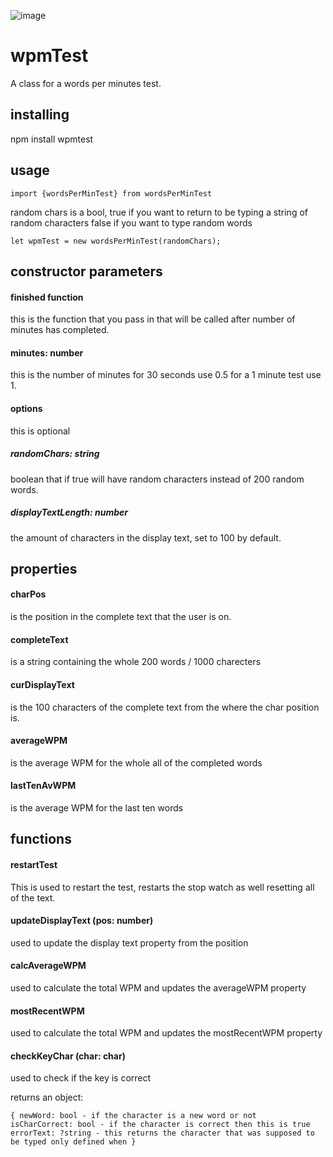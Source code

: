 ![image](https://travis-ci.org/Scoombe/wpmTest.svg?branch=master)

# wpmTest
A class for a words per minutes test. 

## installing

npm install wpmtest


## usage
```
import {wordsPerMinTest} from wordsPerMinTest
```
random chars is a bool, true if you want to return to be typing a string of random characters
false if you want to type random words
```
let wpmTest = new wordsPerMinTest(randomChars);
```

## constructor parameters

#### finished function

this is the function that you pass in that will be called after number of minutes has completed.

#### minutes: number

this is the number of minutes for 30 seconds use 0.5 for a 1 minute test use 1.

#### options

this is optional

##### randomChars: string

boolean that if true will have random characters instead of 200 random words. 

##### displayTextLength: number

the amount of characters in the display text, set to 100 by default.

## properties 

#### charPos
is the position in the complete text that the user is on.

#### completeText
is a string containing the whole 200 words / 1000 charecters

#### curDisplayText
is the 100 characters of the complete text from the where the char position is.

#### averageWPM
is the average WPM for the whole all of the completed words

#### lastTenAvWPM
is the average WPM for the last ten words

## functions

#### restartTest

This is used to restart the test, restarts the stop watch as well resetting all of the text. 

#### updateDisplayText (pos: number)

used to update the display text property from the position

#### calcAverageWPM

used to calculate the total WPM and updates the averageWPM property

#### mostRecentWPM 

used to calculate the total WPM and updates the mostRecentWPM property

#### checkKeyChar (char: char)

used to check if the key is correct 

returns an object:

`
{
    newWord: bool - if the character is a new word or not  
    isCharCorrect: bool - if the character is correct then this is true
    errorText: ?string - this returns the character that was supposed to be typed only defined when
}
`
